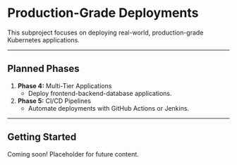 # **Production-Grade Deployments**

This subproject focuses on deploying real-world, production-grade Kubernetes applications.

---

## **Planned Phases**

1. **Phase 4:** Multi-Tier Applications
   - Deploy frontend-backend-database applications.
2. **Phase 5:** CI/CD Pipelines
   - Automate deployments with GitHub Actions or Jenkins.

---

## **Getting Started**

Coming soon! Placeholder for future content.